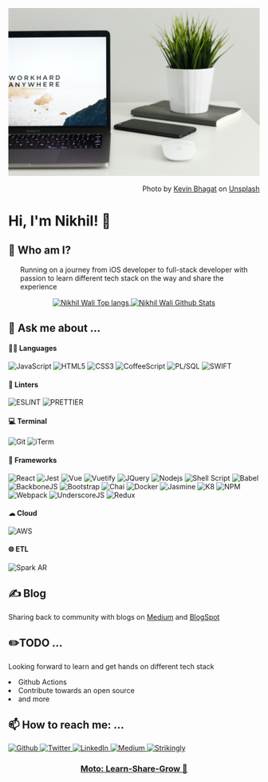 ![bg_image](https://github.com/walle19/walle19/blob/main/kevin-bhagat-zNRITe8NPqY-unsplash.jpg)
<p align="right">Photo by <a href="https://unsplash.com/@kevnbhagat?utm_source=unsplash&utm_medium=referral&utm_content=creditCopyText">Kevin Bhagat</a> on <a href="https://unsplash.com/s/photos/website?utm_source=unsplash&utm_medium=referral&utm_content=creditCopyText">Unsplash</a></p>

# Hi, I'm Nikhil! 👋

## 💬 Who am I?
<ul>Running on a journey from iOS developer to full-stack developer with passion to learn different tech stack on the way and share the experience</ul>
<p align="center">
  <a href="https://github.com/walle19">
    <img align="center" src="https://github-readme-stats.vercel.app/api/top-langs/?username=walle19&title_color=abd200&text_color=c9cacc&icon_color=2bbc8a&bg_color=1d1f21" alt="Nikhil Wali Top langs"/>
  </a>
  <a href="https://github.com/walle19">
    <img align="center" src="https://github-readme-stats.vercel.app/api?username=walle19&show_icons=true&theme=merko" alt="Nikhil Wali Github Stats" />
  </a>
</p>

## 🔧 Ask me about ...

#### 👩‍💻 Languages
<p>
  <img alt="JavaScript" src="https://img.shields.io/badge/JavaScript-323330?style=for-the-badge&logo=javascript&logoColor=F7DF1E" />
  <img alt="HTML5" src="https://img.shields.io/badge/HTML5-E34F26?style=for-the-badge&logo=html5&logoColor=white" />
  <img alt="CSS3" src="https://img.shields.io/badge/CSS3-1572B6?style=for-the-badge&logo=css3&logoColor=white" />
  <img alt="CoffeeScript" src="https://img.shields.io/badge/CoffeeScript-2F2625?style=for-the-badge&logo=CoffeeScript&logoColor=white" />
  <img alt="PL/SQL" src="https://img.shields.io/badge/PLSQL-F80000?style=for-the-badge&logo=oracle&logoColor=black" />
  <img alt="SWIFT" src="https://img.shields.io/badge/Swift-FA7343?style=for-the-badge&logo=swift&logoColor=white" />
</p>

#### 🧐 Linters
<p>
  <img alt="ESLINT" src="https://img.shields.io/badge/eslint-3A33D1?style=for-the-badge&logo=eslint&logoColor=white" />
  <img alt="PRETTIER" src="https://img.shields.io/badge/prettier-1A2C34?style=for-the-badge&logo=prettier&logoColor=F7BA3E" />
</p>

#### 💻 Terminal
<p>
  <img alt="Git" src="https://img.shields.io/badge/GIT-E44C30?style=for-the-badge&logo=git&logoColor=white" />
  <img alt="iTerm" src="https://img.shields.io/badge/iTerm2-000000?style=for-the-badge&logo=iterm2&logoColor=white" />
</p>

#### 🚀 Frameworks
<p>
  <img alt="React" src="https://img.shields.io/badge/React-20232A?style=for-the-badge&logo=react&logoColor=61DAFB" /> 
  <img alt="Jest" src="https://img.shields.io/badge/Jest-C21325?style=for-the-badge&logo=jest&logoColor=white" />
  <img alt="Vue" src="https://img.shields.io/badge/Vue.js-35495E?style=for-the-badge&logo=vuedotjs&logoColor=4FC08D" />
  <img alt="Vuetify" src="https://img.shields.io/badge/Vue.js-35495E?style=for-the-badge&logo=vuedotjs&logoColor=4FC08D" />
  <img alt="JQuery" src="https://img.shields.io/badge/jQuery-0769AD?style=for-the-badge&logo=jquery&logoColor=white" />
  <img alt="Nodejs" src="https://img.shields.io/badge/Node.js-339933?style=for-the-badge&logo=nodedotjs&logoColor=white" />
  <img alt="Shell Script" src="https://img.shields.io/badge/Shell_Script-121011?style=for-the-badge&logo=gnu-bash&logoColor=white" />
  <img alt="Babel" src="https://img.shields.io/badge/Babel-F9DC3E?style=for-the-badge&logo=babel&logoColor=white" />
  <img alt="BackboneJS" src="https://img.shields.io/badge/backbone%20js-0071B5?style=for-the-badge&logo=backbone.js&logoColor=white" />
  <img alt="Bootstrap" src="https://img.shields.io/badge/Bootstrap-563D7C?style=for-the-badge&logo=bootstrap&logoColor=white" />
  <img alt="Chai" src="https://img.shields.io/badge/chai-A30701?style=for-the-badge&logo=chai&logoColor=white" />
  <img alt="Docker" src="https://img.shields.io/badge/Docker-2CA5E0?style=for-the-badge&logo=docker&logoColor=white" />
  <img alt="Jasmine" src="https://img.shields.io/badge/Jasmine-8A4182?style=for-the-badge&logo=Jasmine&logoColor=white" />
  <img alt="K8" src="https://img.shields.io/badge/kubernetes-326ce5.svg?&style=for-the-badge&logo=kubernetes&logoColor=white" />
  <img alt="NPM" src="https://img.shields.io/badge/npm-CB3837?style=for-the-badge&logo=npm&logoColor=white" />
  <img alt="Webpack" src="https://img.shields.io/badge/Webpack-8DD6F9?style=for-the-badge&logo=Webpack&logoColor=white" />
  <img alt="UnderscoreJS" src="https://img.shields.io/badge/underscore%20js-0371B5?style=for-the-badge&logo=underscore.js&logoColor=white" />
  <img alt="Redux" src="https://img.shields.io/badge/Redux-593D88?style=for-the-badge&logo=redux&logoColor=white" />
</p>

#### ☁ Cloud
<p>
  <img alt="AWS" src="https://img.shields.io/badge/Amazon_AWS-FF9900?style=for-the-badge&logo=amazonaws&logoColor=white" />
</p>

#### 🌐 ETL
<p>
  <img alt="Spark AR" src="https://img.shields.io/badge/Spark%20AR-FF5C83?style=for-the-badge&logo=Spark AR&logoColor=white" />
</p>

## ✍️ Blog
Sharing back to community with blogs on [Medium](https://medium.com/@nikhilwali19) and [BlogSpot](https://nikhilwali19.blogspot.com/)

## ✏️TODO ...
<p>Looking forward to learn and get hands on different tech stack</p>
<li>Github Actions</li>
<li>Contribute towards an open source</li>
<li>and more</li>

## 📫 How to reach me: ...
<p>
  <a href="https://github.com/walle19" target="_blank"><img alt="Github" src="https://img.shields.io/badge/GitHub-%2312100E.svg?&style=for-the-badge&logo=Github&logoColor=white" /> 
  <a href="https://twitter.com/nikhilw19" target="_blank"><img alt="Twitter" src="https://img.shields.io/badge/twitter-%231DA1F2.svg?&style=for-the-badge&logo=twitter&logoColor=white" /> 
  <a href="https://www.linkedin.com/in/nikhilwali" target="_blank"><img alt="LinkedIn" src="https://img.shields.io/badge/linkedin-%230077B5.svg?&style=for-the-badge&logo=linkedin&logoColor=white" /> 
  <a href="https://medium.com/@nikhilwali19" target="_blank"><img alt="Medium" src="https://img.shields.io/badge/medium-%2312100E.svg?&style=for-the-badge&logo=medium&logoColor=white" />
  <a href="https://nikhilwali.mystrikingly.com/" target="_blank"><img alt="Strikingly" src="https://img.shields.io/badge/strikingly-%2312100E.svg?&style=for-the-badge&logo=strikingly&logoColor=white" />
</p>

<h3 align="center">Moto: Learn-Share-Grow 🌱</h3>
